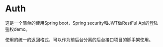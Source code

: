 # Auth
这是一个简单的使用Spring boot，Spring security和JWT做RestFul Api的登陆鉴权demo。

使用的统一的返回格式，可以作为前后台分离的后台接口项目的脚手架使用。
